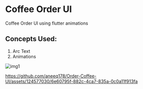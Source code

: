 # Coffee Order UI

Coffee Order UI using flutter animations

## Concepts Used:
1. Arc Text
2. Animations

![img1](https://github.com/aneeq178/Order-Coffee-UI/assets/124577030/9cf79bf1-949a-493c-8b59-21bed2d19062)

https://github.com/aneeq178/Order-Coffee-UI/assets/124577030/6e60795f-882c-4ca7-835a-0c0a11f913fa


